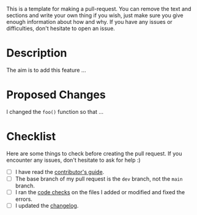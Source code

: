 This is a template for making a pull-request. You can remove the text and sections and write your own thing if you wish, just make sure you give enough information about how and why. If you have any issues or difficulties, don't hesitate to open an issue.


# Description

The aim is to add this feature ...

# Proposed Changes

I changed the `foo()` function so that ...


# Checklist

Here are some things to check before creating the pull request. If you encounter any issues, don't hesitate to ask for help :)

- [ ] I have read the [contributor's guide](https://github.com/arnab39/reptrix/blob/main/CONTRIBUTING.md).
- [ ] The base branch of my pull request is the `dev` branch, not the `main` branch.
- [ ] I ran the [code checks](https://github.com/arnab39/reptrix/blob/main/CONTRIBUTING.md#implement-your-changes) on the files I added or modified and fixed the errors.
- [ ] I updated the [changelog](https://github.com/arnab39/reptrix/blob/main/CHANGELOG.md).
